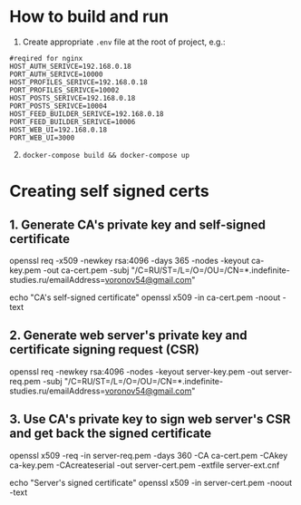 # How to build and run
1. Create appropriate `.env` file at the root of project, e.g.:
```
#reqired for nginx
HOST_AUTH_SERIVCE=192.168.0.18
PORT_AUTH_SERIVCE=10000
HOST_PROFILES_SERIVCE=192.168.0.18
PORT_PROFILES_SERIVCE=10002
HOST_POSTS_SERIVCE=192.168.0.18
PORT_POSTS_SERIVCE=10004
HOST_FEED_BUILDER_SERIVCE=192.168.0.18
PORT_FEED_BUILDER_SERIVCE=10006
HOST_WEB_UI=192.168.0.18
PORT_WEB_UI=3000
```
2. `docker-compose build && docker-compose up`

# Creating self signed certs

## 1. Generate CA's private key and self-signed certificate
openssl req -x509 -newkey rsa:4096 -days 365 -nodes -keyout ca-key.pem -out ca-cert.pem -subj "/C=RU/ST=/L=/O=/OU=/CN=*.indefinite-studies.ru/emailAddress=voronov54@gmail.com"

echo "CA's self-signed certificate"
openssl x509 -in ca-cert.pem -noout -text

## 2. Generate web server's private key and certificate signing request (CSR)
openssl req -newkey rsa:4096 -nodes -keyout server-key.pem -out server-req.pem -subj "/C=RU/ST=/L=/O=/OU=/CN=*.indefinite-studies.ru/emailAddress=voronov54@gmail.com"

## 3. Use CA's private key to sign web server's CSR and get back the signed certificate
openssl x509 -req -in server-req.pem -days 360 -CA ca-cert.pem -CAkey ca-key.pem -CAcreateserial -out server-cert.pem -extfile server-ext.cnf

echo "Server's signed certificate"
openssl x509 -in server-cert.pem -noout -text
